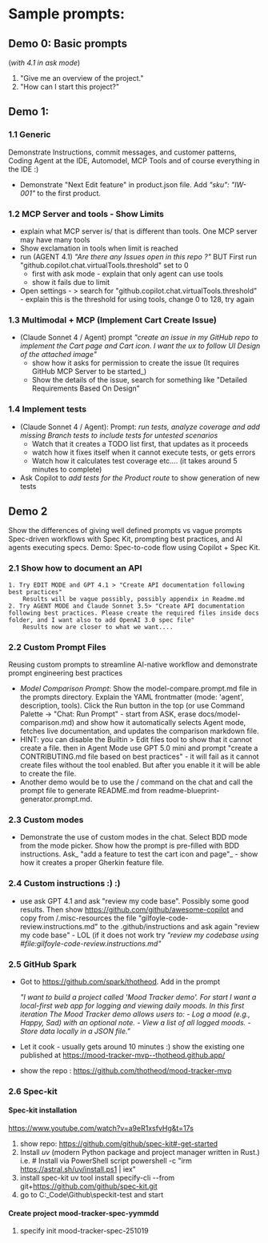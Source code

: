 # Sample prompts:

## Demo 0: Basic prompts
(_with 4.1 in ask mode_)
1. "Give me an overview of the project."
2. "How can I start this project?"

## Demo 1:

### 1.1 Generic
Demonstrate Instructions, commit messages, and customer patterns, Coding Agent at the IDE, Automodel, MCP Tools
and of course everything in the IDE :)
- Demonstrate "Next Edit feature" in product.json file. Add _"sku": "IW-001"_ to the first product.

### 1.2 MCP Server and tools - Show Limits
- explain what MCP server is/ that is different than tools. One MCP server may have many tools
- Show exclamation in tools when limit is reached
- run (AGENT 4.1) _"Are there any Issues open in this repo ?"_  BUT First run "github.copilot.chat.virtualTools.threshold" set to 0
    - first with ask mode - explain that only agent can use tools
    - show it fails due to limit
- Open settings - > search for "github.copilot.chat.virtualTools.threshold" - explain this is the threshold for using tools, change 0 to 128, try again

### 1.3 Multimodal + MCP (Implement Cart Create Issue)
- (Claude Sonnet 4 / Agent) prompt *"create an issue in my GitHub repo to implement the Cart page and Cart icon. I want the ux to follow UI Design  of the attached image"*
    - show how it asks for permission to create the issue (It requires GitHub MCP Server to  be started_)
    - Show the details of the issue, search for something like "Detailed Requirements Based On Design"

### 1.4 Implement tests 
- (Claude Sonnet 4 / Agent): Prompt: _run tests, analyze coverage and add missing Branch tests to include tests for untested scenarios_
    - Watch that it creates a TODO list first, that updates as it proceeds
    - watch how it fixes itself when it cannot execute tests, or gets errors
    - Watch how it calculates test coverage etc.... (it takes around 5 minutes to complete)
- Ask Copilot to _add tests for the Product route_ to show generation of new tests

## Demo 2
Show the differences of giving well defined prompts vs vague prompts
Spec-driven workflows with Spec Kit, prompting best practices, and AI agents executing specs. 
Demo: Spec-to-code flow using Copilot + Spec Kit.

### 2.1 Show how to document an API
    1. Try EDIT MODE and GPT 4.1 > "Create API documentation following best practices"
        Results will be vague possibly, possibly appendix in Readme.md
    2. Try AGENT MODE and Claude Sonnet 3.5> "Create API documentation following best practices. Please create the required files inside docs folder, and I want also to add OpenAI 3.0 spec file"
        Results now are closer to what we want....


### 2.2 Custom Prompt Files
Reusing custom prompts to streamline AI-native workflow and demonstrate prompt engineering best practices
- _Model Comparison Prompt_: Show the model-compare.prompt.md file in the prompts directory. Explain the YAML frontmatter (mode: 'agent', description, tools). Click the Run button in the top (or use Command Palette → "Chat: Run Prompt" - start from ASK, erase docs/model-comparison.md) and show how it automatically selects Agent mode, fetches live documentation, and updates the comparison markdown file.
- HINT: you can disable the Builtin > Edit files tool to show that it cannot create a file. then in Agent Mode use GPT 5.0 mini and prompt "create a CONTRIBUTING.md file based on best practices" - it will fail as it cannot create files without the tool enabled. But after you enable it it will be able to create the file.
- Another demo would be to use the / command on the chat and call the prompt file to generate README.md from readme-blueprint-generator.prompt.md. 

### 2.3 Custom modes
- Demonstrate the use of custom modes in the chat. Select BDD mode from the mode picker. Show how the prompt is pre-filled with BDD instructions. Ask_ "add a feature to test the cart icon and page"_ - show how it creates a proper Gherkin feature file.

### 2.4 Custom instructions :) :)
- use ask GPT 4.1 and ask "review my code base". Possibly some good results. Then show https://github.com/github/awesome-copilot and copy from /.misc-resources the file "gilfoyle-code-review.instructions.md" to the .github/instructions and ask again "review my code base" - LOL (if it does not work try _"review my codebase using #file:gilfoyle-code-review.instructions.md"_


### 2.5 GitHub Spark
- Got to https://github.com/spark/thotheod. Add in the prompt 

    _"I want to build a project called 'Mood Tracker demo'. For start I want a local-first web app for logging and viewing daily moods. In this first iteration The Mood Tracker demo allows users to:
        - Log a mood (e.g., Happy, Sad) with an optional note.
        - View a list of all logged moods.
        - Store data locally in a JSON file."_
- Let it cook - usually gets around 10 minutes :) show the existing one published at https://mood-tracker-mvp--thotheod.github.app/
- show the repo : https://github.com/thotheod/mood-tracker-mvp



### 2.6 Spec-kit

#### Spec-kit installation
https://www.youtube.com/watch?v=a9eR1xsfvHg&t=17s
1. show repo: https://github.com/github/spec-kit#-get-started
2. Install _uv_ (modern Python package and project manager written in Rust.)
    i.e. # Install via PowerShell script
            powershell -c "irm https://astral.sh/uv/install.ps1 | iex"
3. install spec-kit
    uv tool install specify-cli --from git+https://github.com/github/spec-kit.git
4. go to C:\_Code\Github\speckit-test and start

#### Create project mood-tracker-spec-yymmdd
1. specify init mood-tracker-spec-251019